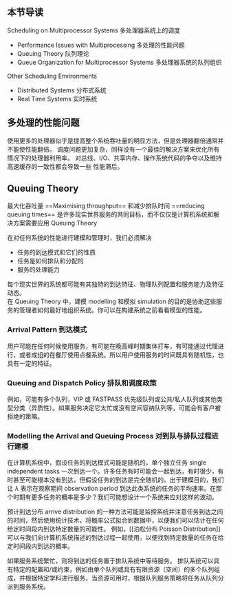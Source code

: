 ## 本节导读

Scheduling on Multiprocessor Systems 多处理器系统上的调度
- Performance Issues with Multiprocessing 多处理的性能问题
- Queuing Theory 队列理论
- Queue Organization for Multiprocessor Systems 多处理器系统的队列组织

Other Scheduling Environments 
- Distributed Systems 分布式系统
- Real Time Systems 实时系统


## 多处理的性能问题 

使用更多的处理器似乎是提高整个系统吞吐量的明显方法，但是处理器翻倍通常并不能使性能翻倍。
调度问题更加复杂，同样没有一个最佳的解决方案来优化所有情况下的处理器利用率。
对总线、I/O、共享内存、操作系统代码的争夺以及维持高速缓存的一致性都会导致一些 性能滞后。

## Queuing Theory

最大化吞吐量 ==Maximising throughput== 和减少排队时间 ==reducing queuing times== 是许多现实世界服务的共同目标，而不仅仅是计算机系统和解决方案需要应用 Queuing Theory

在对任何系统的性能进行建模和管理时，我们必须解决  
- 任务的到达模式和它们的性质 
- 任务是如何排队和分配的 
- 服务的处理能力

每个现实世界的系统都可能有其独特的到达特征、物理队列配置和服务能力及特征动态。  
在 Queuing Theory 中，建模 modelling 和模拟 simulation 的目的是协助这些服务的管理者如何最好地组织系统。你可以在构建系统之前看看模型的性能。

### Arrival Pattern 到达模式

用户可能在任何时候使用服务，有可能在晚高峰时期集体打车，有可能通过代理进行，或者成组的在餐厅使用点餐系统。所以用户使用服务的时间既具有随机性，也具有一定的特征。

### Queuing and Dispatch Policy 排队和调度政策
例如，可能有多个队列，VIP 或 FASTPASS 优先级队列或公共/私人队列或其他类型分类（异质性）。如果服务决定它太忙或没有空间容纳队列等，可能会有客户被拒绝的策略。

### Modelling the Arrival and Queuing Process 对到队与排队过程进行建模

在计算机系统中，假设任务的到达模式可能是随机的，单个独立任务 single independent tasks 一次到达一个。许多任务有时可能会一起到达，有时很少，有时甚至可能根本没有到达，但假设任务的到达是完全随机的。出于建模目的，我们让 $\lambda$ 表示在观察期间 observation period 到达此类系统的任务的平均速率。在那个时期有更多任务的概率是多少？我们可能想设计一个系统来应对这样的波动。

预计到达分布 arrive distribution 的一种方法可能是监控系统并注意任务到达之间的时间，然后使用统计技术，将概率公式拟合到数据中，以便我们可以估计在任何给定时间段内到达特定数量的可能性。
例如，[[泊松分布 Poisson Distribution]] 可以与我们向计算机系统描述的到达过程一起使用，以便找到特定数量的任务在给定时间段内到达的概率。



如果服务系统繁忙，则将到达的任务置于排队系统中等待服务。
排队系统可以具有特定的配置和/或约束，例如由单个队列或具有有限资源（空间）的多个队列组成，并根据特定学科进行服务，当资源可用时，根据队列服务策略将任务从队列分派到服务系统。

